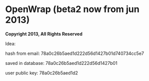 # OpenWrap (beta2 now from jun 2013)
**Copyright 2013, All Rights Reserved**


Idea:

hash from email:
78a0c26b5aed1d222d56d1427b01d740734cc5e7

saved in database:
78a0c26b5aed1d222d56d1427b01

user public key:
78a0c26b5aed1d2